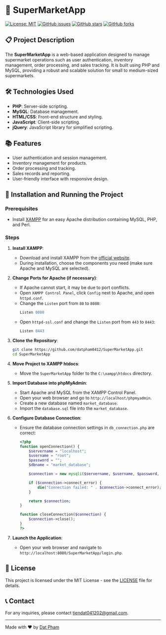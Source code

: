 # 🛒 SuperMarketApp

[![License: MIT](https://img.shields.io/badge/License-MIT-yellow.svg)](https://github.com/datpham0412/SuperMarketApp/blob/main/LICENSE)
[![GitHub issues](https://img.shields.io/github/issues/datpham0412/SuperMarketApp)](https://github.com/datpham0412/SuperMarketApp/issues)
[![GitHub stars](https://img.shields.io/github/stars/datpham0412/SuperMarketApp)](https://github.com/datpham0412/SuperMarketApp/stargazers)
[![GitHub forks](https://img.shields.io/github/forks/datpham0412/SuperMarketApp)](https://github.com/datpham0412/SuperMarketApp/network/members)

## 📋 Project Description
The **SuperMarketApp** is a web-based application designed to manage supermarket operations such as user authentication, inventory management, order processing, and sales tracking. It is built using PHP and MySQL, providing a robust and scalable solution for small to medium-sized supermarkets.

## 🛠 Technologies Used
- **PHP**: Server-side scripting.
- **MySQL**: Database management.
- **HTML/CSS**: Front-end structure and styling.
- **JavaScript**: Client-side scripting.
- **jQuery**: JavaScript library for simplified scripting.

## 📚 Features
- User authentication and session management.
- Inventory management for products.
- Order processing and tracking.
- Sales records and reporting.
- User-friendly interface with responsive design.

## 🚀 Installation and Running the Project
### Prerequisites
- Install [XAMPP](https://www.apachefriends.org/index.html) for an easy Apache distribution containing MySQL, PHP, and Perl.

### Steps
1. **Install XAMPP**:
    - Download and install XAMPP from the [official website](https://www.apachefriends.org/index.html).
    - During installation, choose the components you need (make sure Apache and MySQL are selected).

2. **Change Ports for Apache (if necessary)**:
    - If Apache cannot start, it may be due to port conflicts.
    - Open `XAMPP Control Panel`, click `Config` next to Apache, and open `httpd.conf`.
    - Change the `Listen` port from `80` to `8080`:
      ```apache
      Listen 8080
      ```
    - Open `httpd-ssl.conf` and change the `Listen` port from `443` to `8443`:
      ```apache
      Listen 8443
      ```

3. **Clone the Repository**:
    ```sh
    git clone https://github.com/datpham0412/SuperMarketApp.git
    cd SuperMarketApp
    ```

4. **Move Project to XAMPP htdocs**:
    - Move the `SuperMarketApp` folder to the `C:\xampp\htdocs` directory.

5. **Import Database into phpMyAdmin**:
    - Start Apache and MySQL from the XAMPP Control Panel.
    - Open your web browser and go to `http://localhost/phpmyadmin`.
    - Create a new database named `market_database`.
    - Import the `database.sql` file into the `market_database`.

6. **Configure Database Connection**:
    - Ensure the database connection settings in `db_connection.php` are correct:
      ```php
      <?php 
      function openConnection() {
          $servername = "localhost";
          $username = "root";
          $password = "";
          $dbname = "market_database";

          $connection = new mysqli($servername, $username, $password, $dbname);

          if ($connection->connect_error) {
              die("Connection failed: " . $connection->connect_error);
          }

          return $connection;
      }

      function closeConnection($connection) {
          $connection->close();
      }
      ?>
      ```

7. **Launch the Application**:
    - Open your web browser and navigate to `http://localhost:8080/SuperMarketApp/login.php`.

## 📜 License
This project is licensed under the MIT License - see the [LICENSE](https://github.com/datpham0412/SuperMarketApp/blob/main/LICENSE) file for details.

## 📞 Contact
For any inquiries, please contact [tiendat041202@gmail.com](mailto:tiendat041202@gmail.com).

---

Made with ❤️ by [Dat Pham](https://github.com/datpham0412)
